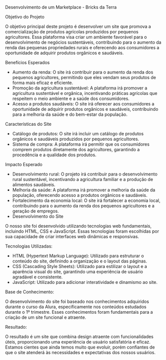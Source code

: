 Desenvolvimento de um Marketplace - Bricks da Terra 

Objetivo do Projeto

O objetivo principal deste projeto é desenvolver um site que promova a comercialização de produtos agrícolas produzidos por pequenos agricultores. Essa plataforma visa criar um ambiente favorável para o desenvolvimento de negócios sustentáveis, contribuindo para o aumento da renda das pequenas propriedades rurais e oferecendo aos consumidores a oportunidade de adquirir produtos orgânicos e saudáveis.

Benefícios Esperados

- Aumento da renda: O site irá contribuir para o aumento da renda dos pequenos agricultores, permitindo que eles vendam seus produtos de forma mais eficaz e eficiente.
- Promoção da agricultura sustentável: A plataforma irá promover a agricultura sustentável e orgânica, incentivando práticas agrícolas que respeitem o meio ambiente e a saúde dos consumidores.
- Acesso a produtos saudáveis: O site irá oferecer aos consumidores a oportunidade de adquirir produtos orgânicos e saudáveis, contribuindo para a melhoria da saúde e do bem-estar da população.

Características do Site

- Catálogo de produtos: O site irá incluir um catálogo de produtos orgânicos e saudáveis produzidos por pequenos agricultores.
- Sistema de compra: A plataforma irá permitir que os consumidores comprem produtos diretamente dos agricultores, garantindo a procedência e a qualidade dos produtos.

Impacto Esperado

- Desenvolvimento rural: O projeto irá contribuir para o desenvolvimento rural sustentável, incentivando a agricultura familiar e a produção de alimentos saudáveis.
- Melhoria da saúde: A plataforma irá promover a melhoria da saúde da população, oferecendo acesso a produtos orgânicos e saudáveis.
- Fortalecimento da economia local: O site irá fortalecer a economia local, contribuindo para o aumento da renda dos pequenos agricultores e a geração de empregos.
- Desenvolvimento do Site

O nosso site foi desenvolvido utilizando tecnologias web fundamentais, incluindo HTML, CSS e JavaScript. Essas tecnologias foram escolhidas por sua capacidade de criar interfaces web dinâmicas e responsivas.

Tecnologias Utilizadas:

- HTML (Hypertext Markup Language): Utilizado para estruturar o conteúdo do site, definindo a organização e o layout das páginas.
- CSS (Cascading Style Sheets): Utilizado para estilizar o layout e a aparência visual do site, garantindo uma experiência de usuário agradável e consistente.
- JavaScript: Utilizado para adicionar interatividade e dinamismo ao site.
  
Base de Conhecimento: 

O desenvolvimento do site foi baseado nos conhecimentos adquiridos durante o curso da Alura, especificamente nos conteúdos estudados durante o 1º trimestre. Esses conhecimentos foram fundamentais para a criação de um site funcional e atraente.

Resultado: 

O resultado é um site que combina design atraente com funcionalidades úteis, proporcionando uma experiência de usuário satisfatória e eficaz. Estamos cientes que ainda temos muito que evoluir, porém confiantes de que o site atenderá às necessidades e expectativas dos nossos usuários.
